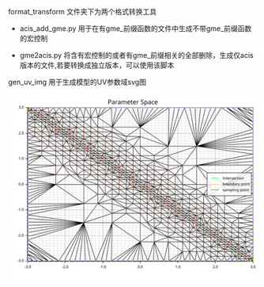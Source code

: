 format_transform 文件夹下为两个格式转换工具

 - acis_add_gme.py 用于在有gme_前缀函数的文件中生成不带gme_前缀函数的宏控制

 - gme2acis.py     将含有宏控制的或者有gme_前缀相关的全部删除，生成仅acis版本的文件,若要转换成独立版本，可以使用该脚本

gen_uv_img  用于生成模型的UV参数域svg图

![plot](https://raw.githubusercontent.com/Yanko-7/CAD_Utils/40d76902a86448563ff59c020d31c63912c0e9fd/gen_uv_img/plot.svg)
